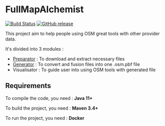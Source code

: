 # FullMapAlchemist

[![Build Status](https://travis-ci.com/Ignishky/FullMapAlchemist.svg?token=yU7cS6vFNuj477t5rJws&branch=master)](https://travis-ci.org/ignishky/FullMapAlchemist)
[![GitHub release](https://img.shields.io/github/release/ignishky/FullMapAlchemist.svg)]()

This project aim to help people using OSM great tools with other provider data.

It's divided into 3 modules :

- [Preparator](https://github.com/Ignishky/FullMapAlchemist/tree/master/preparator) : To download and extract necessary files
- [Generator](https://github.com/Ignishky/FullMapAlchemist/tree/master/generator) : To convert and fusion files into one .osm.pbf file
- Visualisator : To guide user into using OSM tools with generated file

## Requirements

To compile the code, you need : **Java 11+**

To build the project, you need : **Maven 3.4+**

To run the project, you need : **Docker**
